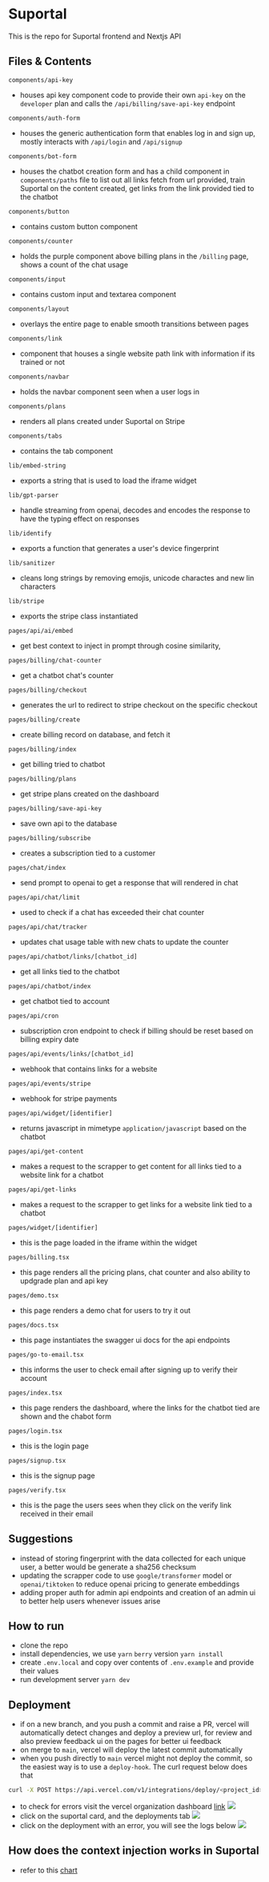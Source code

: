 # Suportal

This is the repo for Suportal frontend and Nextjs API

## Files & Contents

`components/api-key`
- houses api key component code to provide their own `api-key` on the `developer` plan and calls the `/api/billing/save-api-key` endpoint

`components/auth-form`
- houses the generic authentication form that enables log in and sign up, mostly interacts with `/api/login` and `/api/signup`

`components/bot-form`
- houses the chatbot creation form and has a child component in `components/paths` file to list out all links fetch from url provided, train Suportal on the content created, get links from the link provided tied to the chatbot

`components/button`
- contains custom button component

`components/counter` 
- holds the purple component above billing plans in the `/billing` page, shows a count of the chat usage

`components/input`
- contains custom input and textarea component

`components/layout`
- overlays the entire page to enable smooth transitions between pages

`components/link`
- component that houses a single website path link with information if its trained or not

`components/navbar`
- holds the navbar component seen when a user logs in

`components/plans`
- renders all plans created under Suportal on Stripe

`components/tabs`
- contains the tab component

`lib/embed-string`
- exports a string that is used to load the iframe widget

`lib/gpt-parser`
- handle streaming from openai, decodes and encodes the response to have the typing effect on responses

`lib/identify`
- exports a function that generates a user's device fingerprint

`lib/sanitizer` 
- cleans long strings by removing emojis, unicode charactes and new lin characters

`lib/stripe`
- exports the stripe class instantiated

`pages/api/ai/embed`
> [POST]: `/api/ai/embed`
- get best context to inject in prompt through cosine similarity, 

`pages/billing/chat-counter`
> [GET]: `/api/billing/chat-counter`
- get a chatbot chat's counter

`pages/billing/checkout`
> [POST]: `/api/billing/checkout`
- generates the url to redirect to stripe checkout on the specific checkout

`pages/billing/create`
> [POST, GET]: `/api/billing/create`
- create billing record on database, and fetch it

`pages/billing/index`
> [GET]: `/api/billing`
- get billing tried to chatbot

`pages/billing/plans`
> [GET]: `/api/billing/plans`
- get stripe plans created on the dashboard

`pages/billing/save-api-key`
> [POST]: `/api/billing/save-api-key`
- save own api to the database

`pages/billing/subscribe`
> [POST]: `/api/billing/subscribe`
- creates a subscription tied to a customer

`pages/chat/index`
> [POST]: `/api/chat`
- send prompt to openai to get a response that will rendered in chat

`pages/api/chat/limit`
> [GET]: `/api/chat/limit`
- used to check if a chat has exceeded their chat counter

`pages/api/chat/tracker`
> [POST]: `/api/chat/tracker`
- updates chat usage table with new chats to update the counter

`pages/api/chatbot/links/[chatbot_id]`
> [POST]: `/api/chatbot/links/[chatbot_id]`
- get all links tied to the chatbot

`pages/api/chatbot/index`
> [GET,POST]: `/api/chatbot`
- get chatbot tied to account

`pages/api/cron`
- subscription cron endpoint to check if billing should be reset based on billing expiry date

`pages/api/events/links/[chatbot_id]`
> [POST]: `/api/events/links`
- webhook that contains links for a website

`pages/api/events/stripe`
> [POST]: `/api/events/stripe`
- webhook for stripe payments

`pages/api/widget/[identifier]`
> [GET]: `/api/widget/[identifier]`
- returns javascript in mimetype `application/javascript` based on the chatbot

`pages/api/get-content`
> [POST]: `/api/get-content
- makes a request to the scrapper to get content for all links tied to a website link for a chatbot

`pages/api/get-links`
> [POST]: `/api/get-links`
- makes a request to the scrapper to get links for a website link tied to a chatbot

`pages/widget/[identifier]`
- this is the page loaded in the iframe within the widget

`pages/billing.tsx`
- this page renders all the pricing plans, chat counter and also ability to updgrade plan and api key

`pages/demo.tsx`
- this page renders a demo chat for users to try it out

`pages/docs.tsx`
- this page instantiates the swagger ui docs for the api endpoints

`pages/go-to-email.tsx`
- this informs the user to check email after signing up to verify their account

`pages/index.tsx`
- this page renders the dashboard, where the links for the chatbot tied are shown and the chabot form

`pages/login.tsx`
- this is the login page

`pages/signup.tsx`
- this is the signup page

`pages/verify.tsx`
- this is the page the users sees when they click on the verify link received in their email

## Suggestions
- instead of storing fingerprint with the data collected for each unique user, a better would be generate a sha256 checksum
- updating the scrapper code to use `google/transformer` model or `openai/tiktoken` to reduce openai pricing to generate embeddings
- adding proper auth for admin api endpoints and creation of an admin ui to better help users whenever issues arise

## How to run

- clone the repo
- install dependencies, we use `yarn` `berry` version `yarn install`
- create `.env.local` and copy over contents of `.env.example` and provide their values
- run development server `yarn dev`

## Deployment
- if on a new branch, and you push a commit and raise a PR, vercel will automatically detect changes and deploy a preview url, for review and also preview feedback ui on the pages for better ui feedback
- on merge to `main`, vercel will deploy the latest commit automatically
- when you push directly to `main` vercel might not deploy the commit, so the easiest way is to use a `deploy-hook`. The curl request below does that
```bash
curl -X POST https://api.vercel.com/v1/integrations/deploy/<project_id>
```
- to check for errors visit the vercel organization dashboard [link](https://vercel.com/suportalhq)
![](assets/Capture-2023-06-02-120720.png)
- click on the suportal card, and the deployments tab
![](assets/Capture-2023-06-02-122320.png)
- click on the deployment with an error, you will see the logs below
![](assets/Capture-2023-06-02-122423.png)

## How does the context injection works in Suportal
- refer to this [chart](https://whimsical.com/suportal-embeddings-creation-process-HPUXk25GdwFwH68MGrQeGw)
